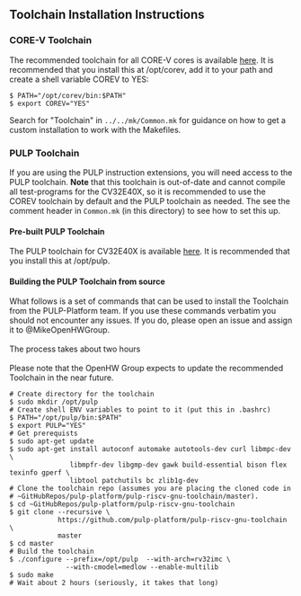 ## Toolchain Installation Instructions

### CORE-V Toolchain
The recommended toolchain for all CORE-V cores is available
[here](https://www.embecosm.com/resources/tool-chain-downloads/#corev).
It is recommended that you install this at /opt/corev, add it to your path and
create a shell variable COREV to YES:
```
$ PATH="/opt/corev/bin:$PATH"
$ export COREV="YES"
```
Search for "Toolchain" in `../../mk/Common.mk` for guidance on how to get a custom
installation to work with the Makefiles.

### PULP Toolchain
If you are using the PULP instruction extensions, you will need access to the PULP toolchain.  **Note** that this toolchain is
out-of-date and cannot compile all test-programs for the CV32E40X, so it is recommended to use the COREV toolchain by
default and the PULP toolchain as needed.  The see the comment header in `Common.mk` (in this directory) to
see how to set this up.

#### Pre-built PULP Toolchain
The PULP toolchain for CV32E40X is available [here](https://www.embecosm.com/resources/tool-chain-downloads/#pulp).
It is recommended that you install this at /opt/pulp.

#### Building the PULP Toolchain from source
What follows is a set of commands that can be used to install the Toolchain from the PULP-Platform team.
If you use these commands verbatim you should not encounter any issues.  If you do, please open an issue and assign it to @MikeOpenHWGroup.
<br><br>
The process takes about two hours
<br><br>
Please note that the OpenHW Group expects to update the recommended Toolchain in the near future.
```
# Create directory for the toolchain
$ sudo mkdir /opt/pulp
# Create shell ENV variables to point to it (put this in .bashrc)
$ PATH="/opt/pulp/bin:$PATH"
$ export PULP="YES"
# Get prerequists
$ sudo apt-get update
$ sudo apt-get install autoconf automake autotools-dev curl libmpc-dev \
               libmpfr-dev libgmp-dev gawk build-essential bison flex texinfo gperf \
               libtool patchutils bc zlib1g-dev
# Clone the toolchain repo (assumes you are placing the cloned code in
# ~GitHubRepos/pulp-platform/pulp-riscv-gnu-toolchain/master).
$ cd ~GitHubRepos/pulp-platform/pulp-riscv-gnu-toolchain
$ git clone --recursive \
            https://github.com/pulp-platform/pulp-riscv-gnu-toolchain \
            master
$ cd master
# Build the toolchain
$ ./configure --prefix=/opt/pulp  --with-arch=rv32imc \
              --with-cmodel=medlow --enable-multilib
$ sudo make
# Wait about 2 hours (seriously, it takes that long)
```
